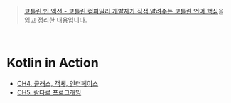 > [코틀린 인 액션 - 코틀린 컴파일러 개발자가 직접 알려주는 코틀린 언어 핵심](http://www.yes24.com/Product/Goods/55148593)을 읽고 정리한 내용입니다.  

<br/>  

# Kotlin in Action
- [CH4. 클래스, 객체, 인터페이스](./kotlin_in_action__CH4__Classes_objects_and_interfaces.md)   
- [CH5. 람다로 프로그래밍](./kotlin_in_action__CH5__Programming_with_lambdas.md)
